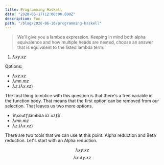 ```yaml
---
title: Programming Haskell
date: "2020-06-17T12:00:00.000Z"
description: Foo
path: "/blog/2020-06-16/programming-haskell"
---
```


> We’ll give you a lambda expression. Keeping in mind both alpha equivalence and how multiple heads are nested, choose 
> an answer that is equivalent to the listed lambda term:

1. $\lambda xy.xz$

Options:

- $\lambda xz.xz$
- $\lambda mn.mz$
- $\lambda z.(\lambda x.xz)$

The first thing to notice with this question is that there's a free variable in the function body. That means that the 
first option can be removed from our selection. That leaves us two more options.

- $\sout{\lambda xz.xz}$
- $\lambda mn.mz$
- $\lambda z.(\lambda x.xz)$

There are two tools that we can use at this point. Alpha reduction and Beta reduction. Let's start with an Alpha 
reduction.

$$
\lambda xy.xz
$$
$$
\lambda x.\lambda y.xz
$$

